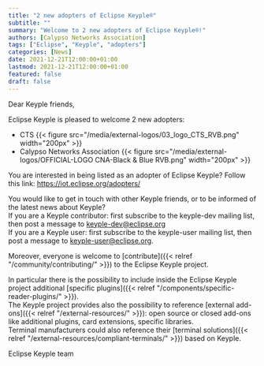 ```yaml
---
title: "2 new adopters of Eclipse Keyple®"
subtitle: ""
summary: "Welcome to 2 new adopters of Eclipse Keyple®!"
authors: [Calypso Networks Association]
tags: ["Eclipse", "Keyple", "adopters"]
categories: [News]
date: 2021-12-21T12:00:00+01:00
lastmod: 2021-12-21T12:00:00+01:00
featured: false
draft: false
---
```


Dear Keyple friends,

Eclipse Keyple is pleased to welcome 2 new adopters:
- CTS
  {{< figure src="/media/external-logos/03_logo_CTS_RVB.png" width="200px" >}}
- Calypso Networks Association 
  {{< figure src="/media/external-logos/OFFICIAL-LOGO CNA-Black & Blue RVB.png" width="200px" >}}

You are interested in being listed as an adopter of Eclipse Keyple? Follow this link: https://iot.eclipse.org/adopters/

You would like to get in touch with other Keyple friends, or to be informed of the latest news about Keyple?\
If you are a Keyple contributor: first subscribe to the keyple-dev mailing list, then post a message to keyple-dev@eclipse.org\
If you are a Keyple user: first subscribe to the keyple-user mailing list, then post a message to keyple-user@eclipse.org.

Moreover, everyone is welcome to [contribute]({{< relref "/community/contributing/" >}}) to the Eclipse Keyple project.

In particular there is the possibility to include inside the Eclipse Keyple project additional [specific plugins]({{< relref "/components/specific-reader-plugins/" >}}).\
The Keyple project provides also the possibility to reference [external add-ons]({{< relref "/external-resources/" >}}): open source or closed add-ons like additional plugins, card extensions, specific libraries.\
Terminal manufacturers could also reference their [terminal solutions]({{< relref "/external-resources/compliant-terminals/" >}}) based on Keyple.

Eclipse Keyple team